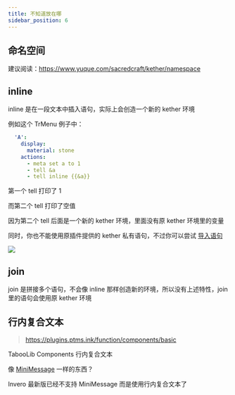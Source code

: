 ```yaml
---
title: 不知道放在哪
sidebar_position: 6
---
```


## 命名空间

建议阅读：https://www.yuque.com/sacredcraft/kether/namespace

## inline

inline 是在一段文本中插入语句，实际上会创造一个新的 kether 环境

例如这个 TrMenu 例子中：

```yaml
  'A':
    display:
      material: stone
    actions:
      - meta set a to 1
      - tell &a
      - tell inline {{&a}}
```

第一个 tell 打印了 1

而第二个 tell 打印了空值

因为第二个 tell 后面是一个新的 kether 环境，里面没有原 kether 环境里的变量

同时，你也不能使用原插件提供的 kether 私有语句，不过你可以尝试 [导入语句](https://www.yuque.com/sacredcraft/kether/namespace#zVbkg)

![](_images/inline.png)

## join

join 是拼接多个语句，不会像 inline 那样创造新的环境，所以没有上述特性，join 里的语句会使用原 kether 环境

## 行内复合文本

> https://plugins.ptms.ink/function/components/basic

TabooLib Components 行内复合文本

像 [MiniMessage](../../../plugin/more/color-message.md#minimessage) 一样的东西？

Invero 最新版已经不支持 MiniMessage 而是使用行内复合文本了
